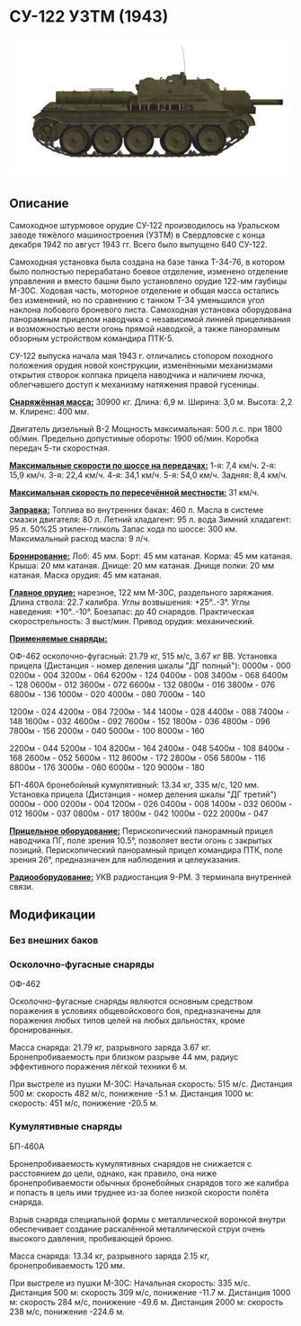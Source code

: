 # СУ-122 УЗТМ (1943)

![_su122](../images/_su122.png)

## Описание

Самоходное штурмовое орудие СУ-122 производилось на Уральском заводе тяжёлого машиностроения (УЗТМ) в Свердловске с конца декабря 1942 по август 1943 гг. Всего было выпущено 640 СУ-122. 

Самоходная установка была создана на базе танка Т-34-76, в котором было полностью перерабатано боевое отделение, изменено отделение управления и вместо башни было установлено орудие 122-мм гаубицы М-30С. Ходовая часть, моторное отделение и общая масса остались без изменений, но по сравнению с танком Т-34 уменьшился угол наклона лобового броневого листа. Самоходная установка оборудована панорамным прицелом наводчика с независимой линией прицеливания и возможностью вести огонь прямой наводкой, а также панорамным обзорным устройством командира ПТК-5.

СУ-122 выпуска начала мая 1943 г. отличались стопором походного положения орудия новой конструкции, изменёнными механизмами открытия створок колпака прицела наводчика и наличием лючка, облегчавшего доступ к механизму натяжения правой гусеницы.

<b><u>Снаряжённая масса:</u></b> 30900 кг.
Длина: 6,9 м.
Ширина: 3,0 м.
Высота: 2,2 м.
Клиренс: 400 мм.

Двигатель дизельный В-2
Мощность максимальная: 500 л.с. при 1800 об/мин.
Предельно допустимые обороты: 1900 об/мин.
Коробка передач 5-ти скоростная.

<b><u>Максимальные скорости по шоссе на передачах:</u></b>
1-я: 7,4 км/ч.
2-я: 15,9 км/ч.
3-я: 22,4 км/ч.
4-я: 34,1 км/ч.
5-я: 54,0 км/ч.
Задняя: 8,4 км/ч.

<b><u>Максимальная скорость по пересечённой местности:</u></b> 31 км/ч.

<b><u>Заправка:</u></b>
Топлива во внутренних баках: 460 л.
Масла в системе смазки двигателя: 80 л.
Летний хладагент: 95 л. вода
Зимний хладагент: 95 л. 50%25 этилен-гликоль
Запас хода по шоссе: 300 км.
Максимальный расход масла: 9 л/ч.

<b><u>Бронирование:</u></b>
Лоб: 45 мм.
Борт: 45 мм катаная.
Корма: 45 мм катаная.
Крыша: 20 мм катаная.
Днище: 20 мм катаная.
Днище полки: 20 мм катаная.
Маска орудия: 45 мм катаная.

<b><u>Главное орудие:</u></b> нарезное, 122 мм М-30С, раздельного заряжания.
Длина ствола: 22.7 калибра.
Углы возвышения: +25°..-3°.
Углы наведения: +10°..-10°.
Боезапас: до 40 снарядов.
Практическая скорострельность: 3 выст/мин.
Привод орудия: механический.

<b><u>Применяемые снаряды:</u></b> 

ОФ-462 осколочно-фугасный: 21.79 кг, 515 м/с, 3.67 кг ВВ.
Установка прицела
(Дистанция - номер деления шкалы "ДГ полный"):
0000м - 000
0200м - 004    3200м - 064    6200м - 124
0400м - 008    3400м - 068    6400м - 128
0600м - 012    3600м - 072    6600м - 132
0800м - 016    3800м - 076    6800м - 136
1000м - 020    4000м - 080    7000м - 140

1200м - 024    4200м - 084    7200м - 144
1400м - 028    4400м - 088    7400м - 148
1600м - 032    4600м - 092    7600м - 152
1800м - 036    4800м - 096    7800м - 156
2000м - 040    5000м - 100    8000м - 160

2200м - 044    5200м - 104    8200м - 164
2400м - 048    5400м - 108    8400м - 168
2600м - 052    5600м - 112    8600м - 172
2800м - 056    5800м - 116    8800м - 176
3000м - 060    6000м - 120    9000м - 180

БП-460А бронебойный кумулятивный: 13.34 кг, 335 м/с, 120 мм.
Установка прицела
(Дистанция - номер деления шкалы "ДГ третий")
0000м - 000
0200м - 004    1200м - 026
0400м - 008    1400м - 032
0600м - 012    1600м - 037
0800м - 017    1800м - 042
1000м - 022    2000м - 047

<b><u>Прицельное оборудование:</u></b>
Перископический панорамный прицел наводчика ПГ, поле зрения 10.5°, позволяет вести огонь с закрытых позиций.
Перископический панорамный прицел командира ПТК, поле зрения 26°, предназначен для наблюдения и целеуказания.

<b><u>Радиооборудование:</u></b>
УКВ радиостанция 9-РМ.
3 терминала внутренней связи.

## Модификации


### Без внешних баков


### Осколочно-фугасные снаряды

ОФ-462

Осколочно-фугасные снаряды являются основным средством поражения в условиях общевойскового боя, предназначены для поражения любых типов целей на любых дальностях, кроме бронированных.

Масса снаряда: 21.79 кг, разрывного заряда 3.67 кг.
Бронепробиваемость при близком разрыве 44 мм, радиус эффективного поражения лёгкой техники 6 м.

При выстреле из пушки М-30С:
Начальная скорость: 515 м/с.
Дистанция 500 м: скорость 482 м/с, понижение -5.1 м.
Дистанция 1000 м: скорость: 451 м/с, понижение -20.5 м.


### Кумулятивные снаряды

БП-460А

Бронепробиваемость кумулятивных снарядов не снижается с расстоянием до цели, однако, как правило, она ниже бронепробиваемости обычных бронебойных снарядов того же калибра и попасть в цель ими труднее из-за более низкой скорости полёта снаряда.

Взрыв снаряда специальной формы с металлической воронкой внутри обеспечивает создание раскалённой металлической струи очень высокого давления, пробивающей броню.

Масса снаряда: 13.34 кг, разрывного заряда 2.15 кг, бронепробиваемость 120 мм.

При выстреле из пушки М-30С:
Начальная скорость: 335 м/с.
Дистанция 500 м: скорость 309 м/с, понижение -11.7 м.
Дистанция 1000 м: скорость 284 м/с, понижение -49.6 м.
Дистанция 2000 м: скорость 238 м/с, понижение -224.6 м.
